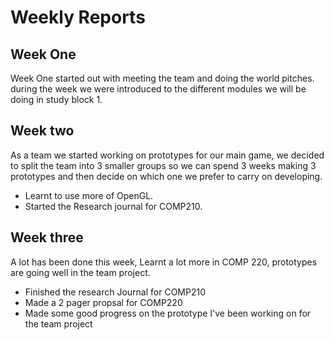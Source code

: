 # Weekly Reports

## Week One
Week One started out with meeting the team and doing the world pitches.
during the week we were introduced to the different modules we will be doing in study block 1.

## Week two
As a team we started working on prototypes for our main game, we decided to split the team into 3 smaller groups so we can spend 3 weeks making 3 prototypes and then decide on which one we prefer to carry on developing.
- Learnt to use more of OpenGL.
- Started the Research journal for COMP210.

## Week three
A lot has been done this week, Learnt a lot more in COMP 220, prototypes are going well in the team project.
- Finished the research Journal for COMP210
- Made a 2 pager propsal for COMP220
- Made some good progress on the prototype I've been working on for the team project
